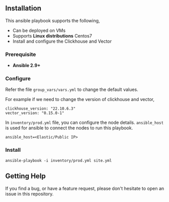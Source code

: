 ## Installation

This ansible playbook supports the following,

- Can be deployed on VMs
- Supports **Linux distributions** Centos7
- Install and configure the Clickhouse and Vector

### Prerequisite

- **Ansible 2.9+**

### Configure

Refer the file `group_vars/vars.yml` to change the default values.

For example if we need to change the version of clickhouse and vector,

    clickhouse_version: "22.10.6.3"
    vector_version: "0.15.0-1"

In `inventory/prod.yml` file, you can configure the node details.
`ansible_host` is used for ansible to connect the nodes to run this playbook.
```
ansible_host=<Elastic/Public IP>
```

### Install

    ansible-playbook -i inventory/prod.yml site.yml

## Getting Help

If you find a bug, or have a feature request, please don't hesitate to open an issue in this repository.